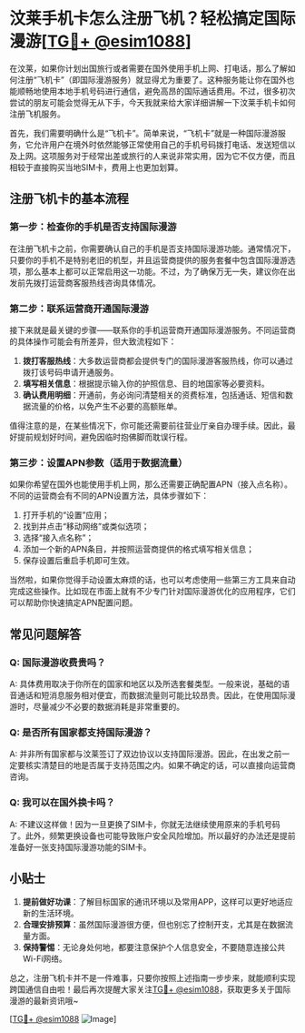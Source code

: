 # 汶莱手机卡怎么注册飞机？轻松搞定国际漫游[[TG💪+ @esim1088](https://t.me/s/esim1088)]

在汶莱，如果你计划出国旅行或者需要在国外使用手机上网、打电话，那么了解如何注册“飞机卡”（即国际漫游服务）就显得尤为重要了。这种服务能让你在国外也能顺畅地使用本地手机号码进行通信，避免高昂的国际通话费用。不过，很多初次尝试的朋友可能会觉得无从下手，今天我就来给大家详细讲解一下汶莱手机卡如何注册飞机服务。

首先，我们需要明确什么是“飞机卡”。简单来说，“飞机卡”就是一种国际漫游服务，它允许用户在境外时依然能够正常使用自己的手机号码拨打电话、发送短信以及上网。这项服务对于经常出差或旅行的人来说非常实用，因为它不仅方便，而且相较于直接购买当地SIM卡，费用上也更加划算。

## 注册飞机卡的基本流程

### 第一步：检查你的手机是否支持国际漫游
在注册飞机卡之前，你需要确认自己的手机是否支持国际漫游功能。通常情况下，只要你的手机不是特别老旧的机型，并且运营商提供的服务套餐中包含国际漫游选项，那么基本上都可以正常启用这一功能。不过，为了确保万无一失，建议你在出发前先拨打运营商客服热线咨询具体情况。

### 第二步：联系运营商开通国际漫游
接下来就是最关键的步骤——联系你的手机运营商开通国际漫游服务。不同运营商的具体操作可能会有所差异，但大致流程如下：

1. **拨打客服热线**：大多数运营商都会提供专门的国际漫游客服热线，你可以通过拨打该号码申请开通服务。
2. **填写相关信息**：根据提示输入你的护照信息、目的地国家等必要资料。
3. **确认费用明细**：开通前，务必询问清楚相关的资费标准，包括通话、短信和数据流量的价格，以免产生不必要的高额账单。

值得注意的是，在某些情况下，你可能还需要前往营业厅亲自办理手续。因此，最好提前规划好时间，避免因临时抱佛脚而耽误行程。

### 第三步：设置APN参数（适用于数据流量）
如果你希望在国外也能使用手机上网，那么还需要正确配置APN（接入点名称）。不同的运营商会有不同的APN设置方法，具体步骤如下：

1. 打开手机的“设置”应用；
2. 找到并点击“移动网络”或类似选项；
3. 选择“接入点名称”；
4. 添加一个新的APN条目，并按照运营商提供的格式填写相关信息；
5. 保存设置后重启手机即可生效。

当然啦，如果你觉得手动设置太麻烦的话，也可以考虑使用一些第三方工具来自动完成这些操作。比如现在市面上就有不少专门针对国际漫游优化的应用程序，它们可以帮助你快速搞定APN配置问题。

## 常见问题解答

### Q: 国际漫游收费贵吗？
A: 具体费用取决于你所在的国家和地区以及所选套餐类型。一般来说，基础的语音通话和短消息服务相对便宜，而数据流量则可能比较昂贵。因此，在使用国际漫游时，尽量减少不必要的数据消耗是非常重要的。

### Q: 是否所有国家都支持国际漫游？
A: 并非所有国家都与汶莱签订了双边协议以支持国际漫游。因此，在出发之前一定要核实清楚目的地是否属于支持范围之内。如果不确定的话，可以直接向运营商咨询。

### Q: 我可以在国外换卡吗？
A: 不建议这样做！因为一旦更换了SIM卡，你就无法继续使用原来的手机号码了。此外，频繁更换设备也可能导致账户安全风险增加。所以最好的办法还是提前准备好一张支持国际漫游功能的SIM卡。

## 小贴士

1. **提前做好功课**：了解目标国家的通讯环境以及常用APP，这样可以更好地适应新的生活环境。
2. **合理安排预算**：虽然国际漫游很方便，但也别忘了控制开支，尤其是在数据流量方面。
3. **保持警惕**：无论身处何地，都要注意保护个人信息安全，不要随意连接公共Wi-Fi网络。

总之，注册飞机卡并不是一件难事，只要你按照上述指南一步步来，就能顺利实现跨国通信自由啦！最后再次提醒大家关注[TG💪+ @esim1088](https://t.me/s/esim1088)，获取更多关于国际漫游的最新资讯哦~

[[TG💪+ @esim1088](https://t.me/s/esim1088) ![Image](https://i.postimg.cc/4NQfJmqS/Snipaste-2025-05-13-00-14-12.png)]